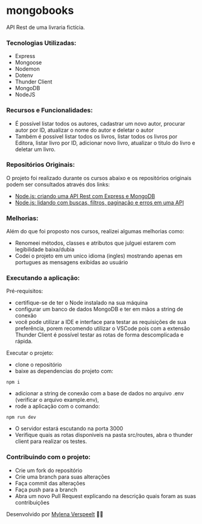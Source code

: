 # mongobooks
API Rest de uma livraria fictícia.

### Tecnologias Utilizadas:
- Express
- Mongoose
- Nodemon
- Dotenv
- Thunder Client
- MongoDB
- NodeJS

### Recursos e Funcionalidades:
- É possível listar todos os autores, cadastrar um novo autor, procurar autor por ID, atualizar o nome do autor e deletar o autor
- Também é possivel listar todos os livros, listar todos os livros por Editora, listar livro por ID, adicionar novo livro, atualizar o titulo do livro e deletar um livro.

### Repositórios Originais:
O projeto foi realizado durante os cursos abaixo e os repositórios originais podem ser consultados através dos links:
- [Node.js: criando uma API Rest com Express e MongoDB](https://github.com/alura-cursos/3266-express-mongo/tree/aula-1)
- [Node.js: lidando com buscas, filtros, paginação e erros em uma API](https://github.com/antonio-evaldo/api-node-express-2)

### Melhorias:
Além do que foi proposto nos cursos, realizei algumas melhorias como:
- Renomeei métodos, classes e atributos que julguei estarem com legibilidade baixa/dubia
- Codei o projeto em um unico idioma (ingles) mostrando apenas em portugues as mensagens exibidas ao usuário

### Executando a aplicação:
Pré-requisitos:
- certifique-se de ter o Node instalado na sua máquina 
- configurar um banco de dados MongoDB e ter em mãos a string de conexão
- você pode utilizar a IDE e interface para testar as requisições de sua preferência, porem recomendo utilizar o VSCode pois com a extensão Thunder Client é possível testar as rotas de forma descomplicada e rápida.

Executar o projeto:
- clone o repositório
- baixe as dependencias do projeto com: 
```
npm i 
```
- adicionar a string de conexão com a base de dados no arquivo .env (verificar o arquivo example.env),
- rode a aplicação com o comando:
```
npm run dev
```
- O servidor estará escutando na porta 3000
- Verifique quais as rotas disponiveis na pasta src/routes, abra o thunder client para realizar os testes.

### Contribuindo com o projeto:
- Crie um fork do repositório
- Crie uma branch para suas alterações 
- Faça commit das alterações 
- Faça push para a branch
- Abra um novo Pull Request explicando na descrição quais foram as suas contribuições


Desenvolvido por [Mylena Verspeelt](https://www.linkedin.com/in/mylenaverspeelt/) 🌿🌿   

